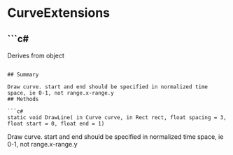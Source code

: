 # CurveExtensions

## ```c#
Derives from object
```

## Summary

Draw curve. start and end should be specified in normalized time space, ie 0-1, not range.x-range.y
## Methods

```c#
static void DrawLine( in Curve curve, in Rect rect, float spacing = 3, float start = 0, float end = 1) 
```
Draw curve. start and end should be specified in normalized time space, ie 0-1, not range.x-range.y
